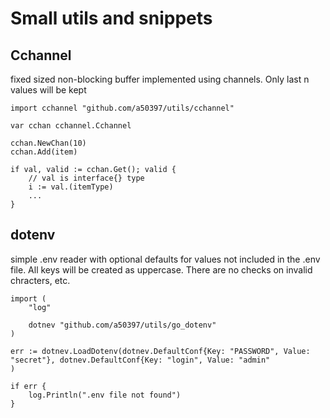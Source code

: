# Small utils and snippets

## Cchannel 
fixed sized non-blocking buffer implemented using channels. Only last n values will be kept
```
import cchannel "github.com/a50397/utils/cchannel"

var cchan cchannel.Cchannel

cchan.NewChan(10)
cchan.Add(item)

if val, valid := cchan.Get(); valid {
    // val is interface{} type
    i := val.(itemType)
    ...
}
```

## dotenv
simple .env reader with optional defaults for values not included in the .env file. All keys will be created as uppercase. There are no checks on invalid chracters, etc.
```
import (
    "log"

    dotnev "github.com/a50397/utils/go_dotenv"
)

err := dotnev.LoadDotenv(dotnev.DefaultConf{Key: "PASSWORD", Value: "secret"}, dotnev.DefaultConf{Key: "login", Value: "admin"
)

if err {
    log.Println(".env file not found")
}
```


